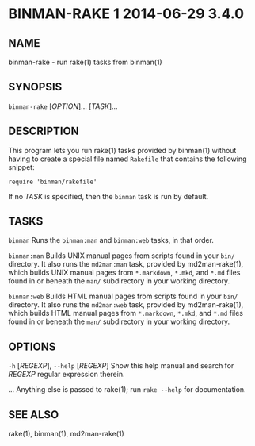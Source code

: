 # BINMAN-RAKE 1 2014-06-29 3.4.0

## NAME

binman-rake - run rake(1) tasks from binman(1)

## SYNOPSIS

`binman-rake` [*OPTION*]... [*TASK*]...

## DESCRIPTION

This program lets you run rake(1) tasks provided by binman(1) without having
to create a special file named `Rakefile` that contains the following snippet:

    require 'binman/rakefile'

If no *TASK* is specified, then the `binman` task is run by default.

## TASKS

`binman`
  Runs the `binman:man` and `binman:web` tasks, in that order.

`binman:man`
  Builds UNIX manual pages from scripts found in your `bin/` directory.
  It also runs the `md2man:man` task, provided by md2man-rake(1), which
  builds UNIX manual pages from `*.markdown`, `*.mkd`, and `*.md` files
  found in or beneath the `man/` subdirectory in your working directory.

`binman:web`
  Builds HTML manual pages from scripts found in your `bin/` directory.
  It also runs the `md2man:web` task, provided by md2man-rake(1), which
  builds HTML manual pages from `*.markdown`, `*.mkd`, and `*.md` files
  found in or beneath the `man/` subdirectory in your working directory.

## OPTIONS

`-h` [*REGEXP*], `--help` [*REGEXP*]
  Show this help manual and search for *REGEXP* regular expression therein.

...
  Anything else is passed to rake(1); run `rake --help` for documentation.

## SEE ALSO

rake(1), binman(1), md2man-rake(1)